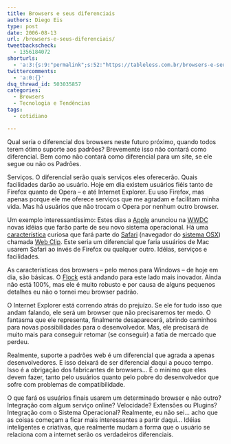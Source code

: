 ```yaml
---
title: Browsers e seus diferenciais
authors: Diego Eis
type: post
date: 2006-08-13
url: /browsers-e-seus-diferenciais/
tweetbackscheck:
  - 1356184072
shorturls:
  - 'a:3:{s:9:"permalink";s:52:"https://tableless.com.br/browsers-e-seus-diferenciais";s:7:"tinyurl";s:26:"https://tinyurl.com/3pnebgh";s:4:"isgd";s:19:"https://is.gd/ZQasFZ";}'
twittercomments:
  - 'a:0:{}'
dsq_thread_id: 503035857
categories:
  - Browsers
  - Tecnologia e Tendências
tags:
  - cotidiano

---
```

Qual seria o diferencial dos browsers neste futuro próximo, quando todos terem ótimo suporte aos padrões? Brevemente isso não contará como diferencial. Bem como não contará como diferencial para um site, se ele segue ou não os Padrões.
  
Serviços. O diferencial serão quais serviços eles oferecerão. Quais facilidades darão ao usuário. Hoje em dia existem usuários fiéis tanto de Firefox quanto de Opera &#8211; e até Internet Explorer. Eu uso Firefox, mas apenas porque ele me oferece serviços que me agradam e facilitam minha vida. Mas há usuários que não trocam o Opera por nenhum outro browser.

Um exemplo interessantíssimo: Estes dias a [Apple][1] anunciou na [WWDC][2] novas idéias que farão parte de seu novo sistema operacional. Há uma [característica][3] curiosa que fará parte do [Safari][4] (navegador do [sistema OSX][5]) chamada [Web Clip][3]. Este seria um diferencial que faria usuários de Mac usarem Safari ao invés de Firefox ou qualquer outro. Idéias, serviços e facilidades.

As características dos browsers &#8211; pelo menos para Windows &#8211; de hoje em dia, são básicas. O [Flock][6] está andando para este lado mais inovador. Ainda não está 100%, mas ele é muito robusto e por causa de alguns pequenos detalhes eu não o tornei meu browser padrão.

O Internet Explorer está correndo atrás do prejuízo. Se ele for tudo isso que andam falando, ele será um browser que não precisaremos ter medo. O fantasma que ele representa, finalmente desaparecerá, abrindo caminhos para novas possibilidades para o desenvolvedor. Mas, ele precisará de muito mais para conseguir retomar (se conseguir) a fatia de mercado que perdeu.

Realmente, suporte a padrões web é um diferencial que agrada a apenas desenvolvedores. E isso deixará de ser diferencial daqui a pouco tempo. Isso é a obrigação dos fabricantes de browsers&#8230; É o mínimo que eles devem fazer, tanto pelo usuários quanto pelo pobre do desenvolvedor que sofre com problemas de compatibilidade.

O que fará os usuários finais usarem um determinado browser e não outro? Integração com algum serviço online? Velocidade? Extensões ou Plugins? Integração com o Sistema Operacional? Realmente, eu não sei&#8230; acho que as coisas começam a ficar mais interessantes a partir daqui&#8230; Idéias inteligentes e criativas, que realmente mudam a forma que o usuário se relaciona com a internet serão os verdadeiros diferenciais.

 [1]: https://apple.com
 [2]: https://developer.apple.com/wwdc/
 [3]: https://www.apple.com/macosx/leopard/dashboard.html
 [4]: https://www.apple.com/macosx/features/safari/
 [5]: https://www.apple.com/macosx/
 [6]: https://www.flock.com/